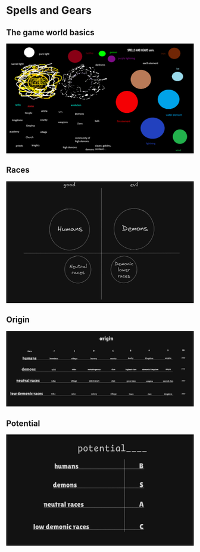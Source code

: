 # Spells and Gears

## The game world basics

![Spells and Gears universe](../static/Image/universe/univ.png)

## Races
![Races](../static/Image/universe/races.png)

## Origin
![Origin](../static/Image/universe/origin.png)

## Potential
![Potential](../static/Image/universe/potential.png)